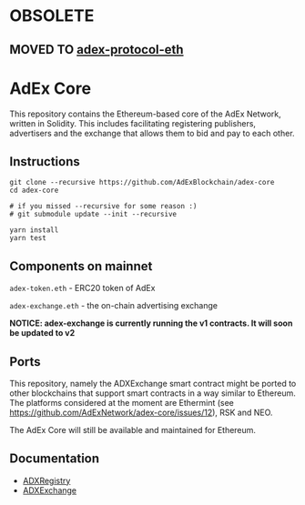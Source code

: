 # OBSOLETE

## MOVED TO [adex-protocol-eth](http://github.com/adexnetwork/adex-protocol-eth)

# AdEx Core

This repository contains the Ethereum-based core of the AdEx Network, written in Solidity. This includes facilitating registering publishers, advertisers and the exchange that allows them to bid and pay to each other.

## Instructions

```
git clone --recursive https://github.com/AdExBlockchain/adex-core
cd adex-core

# if you missed --recursive for some reason :)
# git submodule update --init --recursive

yarn install
yarn test

```

## Components on mainnet

``adex-token.eth`` - ERC20 token of AdEx

``adex-exchange.eth`` - the on-chain advertising exchange

**NOTICE: adex-exchange is currently running the v1 contracts. It will soon be updated to v2**

## Ports

This repository, namely the ADXExchange smart contract might be ported to other blockchains that support smart contracts in a way similar to Ethereum. The platforms considered at the moment are Ethermint (see https://github.com/AdExNetwork/adex-core/issues/12), RSK and NEO.

The AdEx Core will still be available and maintained for Ethereum.

## Documentation

- [ADXRegistry](/docs/registry.md)
- [ADXExchange](/docs/exchange.md)

